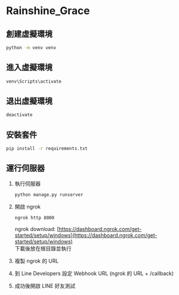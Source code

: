 # Rainshine_Grace

## 創建虛擬環境

```sh
python -m venv venv
```

## 進入虛擬環境

```sh
venv\Scripts\activate
```

## 退出虛擬環境

```sh
deactivate
```

## 安裝套件

```sh
pip install -r requirements.txt
```

## 運行伺服器

1. 執行伺服器

    ```sh
    python manage.py runserver
    ```

2. 開啟 ngrok

    ```sh
    ngrok http 8000
    ```

    ngrok download: [https://dashboard.ngrok.com/get-started/setup/windows](https://dashboard.ngrok.com/get-started/setup/windows)  
    下載後放在根目錄並執行

3. 複製 ngrok 的 URL

4. 到 Line Developers 設定 Webhook URL (ngrok 的 URL + /callback)

5. 成功後開啟 LINE 好友測試
